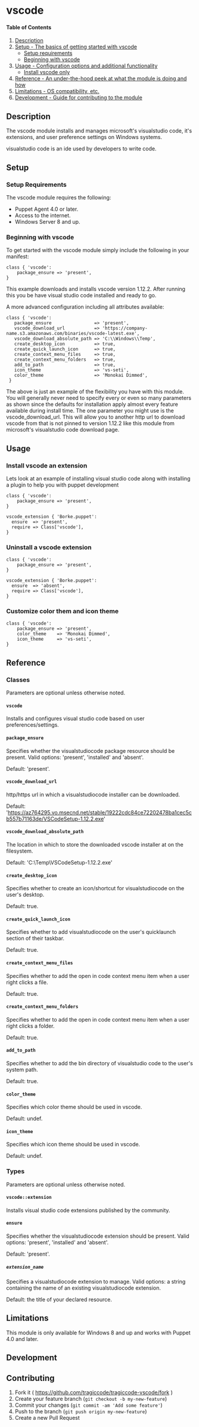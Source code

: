 # vscode

#### Table of Contents

1. [Description](#description)
1. [Setup - The basics of getting started with vscode](#setup)
    * [Setup requirements](#setup-requirements)
    * [Beginning with vscode](#beginning-with-vscode)
1. [Usage - Configuration options and additional functionality](#usage)
    * [Install vscode only](#install_vscode_only)
1. [Reference - An under-the-hood peek at what the module is doing and how](#reference)
1. [Limitations - OS compatibility, etc.](#limitations)
1. [Development - Guide for contributing to the module](#development)

## Description

The vscode module installs and manages microsoft's visualstudio code, it's extensions, and user preference settings on Windows systems.

visualstudio code is an ide used by developers to write code.

## Setup

### Setup Requirements

The vscode module requires the following:

* Puppet Agent 4.0 or later.
* Access to the internet.
* Windows Server 8 and up.

### Beginning with vscode

To get started with the vscode module simply include the following in your manifest:

```puppet
class { 'vscode':
    package_ensure => 'present',
}
```

This example downloads and installs vscode version 1.12.2.  After running this you be have visual studio code installed and ready to go.


A more advanced configuration including all attributes available:

```puppet
class { 'vscode':
   package_ensure                => 'present',
   vscode_download_url           => 'https://company-name.s3.amazonaws.com/binaries/vscode-latest.exe',
   vscode_download_absolute_path => 'C:\\Windows\\Temp',
   create_desktop_icon           => true,
   create_quick_launch_icon      => true,
   create_context_menu_files     => true,
   create_context_menu_folders   => true,
   add_to_path                   => true,
   icon_theme                    => 'vs-seti',
   color_theme                   => 'Monokai Dimmed',
 }
```

The above is just an example of the flexibility you have with this module.  You will generally never need to specify every or even so many parameters as shown since the defaults for installation apply almost every feature available during install time.  The one parameter you might use is the vscode_download_url.  This will allow you to another http url to download vscode from that is not pinned to version 1.12.2 like this module from microsoft's visualstudio code download page.

## Usage

### Install vscode an extension

Lets look at an example of installing visual studio code along with installing a plugin to help you with puppet development

```puppet
class { 'vscode':
    package_ensure => 'present',
}

vscode_extension { 'Borke.puppet':
  ensure  => 'present',
  require => Class['vscode'],
}
```

### Uninstall a vscode extension
```puppet
class { 'vscode':
    package_ensure => 'present',
}

vscode_extension { 'Borke.puppet':
  ensure  => 'absent',
  require => Class['vscode'],
}
```

### Customize color them and icon theme
```puppet
class { 'vscode':
    package_ensure => 'present',
    color_theme    => 'Monokai Dimmed',
    icon_theme     => 'vs-seti',
}

```

## Reference

### Classes

Parameters are optional unless otherwise noted.

#### `vscode`

Installs and configures visual studio code based on user preferences/settings.

#### `package_ensure`

Specifies whether the visualstudiocode package resource should be present. Valid options: 'present', 'installed' and 'absent'.

Default: 'present'.

#### `vscode_download_url`

http/https url in which a visualstudiocode installer can be downloaded.

Default: 'https://az764295.vo.msecnd.net/stable/19222cdc84ce72202478ba1cec5cb557b71163de/VSCodeSetup-1.12.2.exe'

#### `vscode_download_absolute_path`

The location in which to store the downloaded vscode installer at on the filesystem.

Default: 'C:\Temp\VSCodeSetup-1.12.2.exe'

#### `create_desktop_icon`

Specifies whether to create an icon/shortcut for visualstudiocode on the user's desktop.

Default: true.

#### `create_quick_launch_icon`

Specifies whether to add visualstudiocode on the user's quicklaunch section of their taskbar.

Default: true.

#### `create_context_menu_files`

Specifies whether to add the open in code context menu item when a user right clicks a file.

Default: true.

#### `create_context_menu_folders`

Specifies whether to add the open in code context menu item when a user right clicks a folder.

Default: true.

#### `add_to_path`

Specifies whether to add the bin directory of visualstudio code to the user's system path.

Default: true.

#### `color_theme`

Specifies which color theme should be used in vscode.

Default: undef.

#### `icon_theme`

Specifies which icon theme should be used in vscode.

Default: undef.

### Types

Parameters are optional unless otherwise noted.

#### `vscode::extension`

Installs visual studio code extensions published by the community.

#### `ensure`

Specifies whether the visualstudiocode extension should be present. Valid options: 'present', 'installed' and 'absent'.

Default: 'present'.

##### `extension_name`

Specifies a visualstudiocode extension to manage. Valid options: a string containing the name of an existing visualstudiocode extension.

Default: the title of your declared resource.

## Limitations

This module is only available for Windows 8 and up and works with Puppet 4.0 and later.

## Development

## Contributing

1. Fork it ( https://github.com/tragiccode/tragiccode-vscode/fork )
2. Create your feature branch (`git checkout -b my-new-feature`)
3. Commit your changes (`git commit -am 'Add some feature'`)
4. Push to the branch (`git push origin my-new-feature`)
5. Create a new Pull Request
